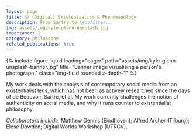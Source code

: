 ```yaml
---
layout: page
title: 😑 (Digital) Existentialism & Phenomenology
description: From Sartre to \#nofilter...
img: assets/img/kyle-glenn-unsplash.jpg
importance: 1
category: philosophy
related_publications: true
---
```



<div class="row">
    <div class="col-sm mt-3 mt-md-0">
        {% include figure.liquid loading="eager" path="assets/img/kyle-glenn-unsplash-banner.jpg" title="Banner image visualising a person's photograph." class="img-fluid rounded z-depth-1" %}
    </div>
</div>

My work deals with the analysis of contemporary social media from an existentialist lens, which has not been as actively researched since the days of de Beauvoir, Sartre, et al. My work currently challenges the notion of authenticity on social media, and why it runs counter to existentialist philosophy.

*Collaborators include:* Matthew Dennis (Eindhoven); Alfred Archer (Tilburg); Elese Dowden; Digital Worlds Workshop (UTRGV).
